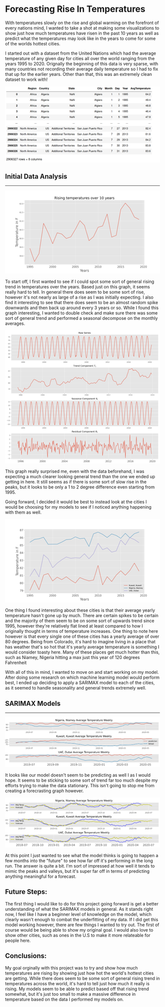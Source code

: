 # Forecasting Rise In Temperatures


 With temperatures slowly on the rise and global warming on the forefront of every nations mind, I wanted to take a shot at making some visualizations to show just how much temperatures have risen in the past 10 years as well as predict what the temperatures may look like in the years to come for some of the worlds hottest cities.

 I started out with a dataset from the United Nations which had the average temperature of any given day for cities all over the world ranging from the years 1995 to 2020. Orignally the beginning of this data is very sparse, with many countries not recording their average daily temperature so I had to fix that up for the earlier years. Other than that, this was an extremely clean dataset to work with!

 ![image](images/Data.png)


 ## Initial Data Analysis ##
 ------------------------------

 ![image](images/Rising_Temps.png)
 
 To start off, I first wanted to see if I could spot some sort of general rising trend in temperatures over the years. Based just on this graph, it seems really hard to tell. In general there does seem to be some sort of rise, however it's not nearly as large of a rise as I was initially expecting. I also find it interesting to see that there does seem to be an almost random spike downwards and then back up around every 3 years or so. While I found this graph interesting, I wanted to double check and make sure there was some sort of general trend and performed a seasonal decompose on the monthly averages.
 
 
![image](images/Seasonal_Decompose.png) 

 This graph really surprised me, even with the data beforehand, I was expecting a much clearer looking general trend than the one we ended up getting in here. It still seems as if there is some sort of slow rise in the peaks, but it looks to be only a 1 to 2 degree difference even starting from 1995.

 Going forward, I decided it would be best to instead look at the cities I would be choosing for my models to see if I noticed anything happening with them as well.
 
 ![image](images/Rising_Temps_3_cities.png)
 
 One thing I found interesting about these cities is that their average yearly temperature hasn't gone up by much. There are certain spikes to be certain and the majority of them seem to be on some sort of upwards trend since 1995, however they're relatively flat lined at least compared to how I originally thought in terms of temperature increases. One thing to note here however is that every single one of these cities has a yearly average of over 80 degrees. Being from Colorado, it's hard to imagine living in a place that has weather that's so hot that it's yearly average temperature is something I would consider toasty here. Many of these places get much hotter than this, such as Niamey, Nigeria hitting a max just this year of 120 degrees Fahrenheit

 With all of this in mind, I wanted to move on and start working on my model. After doing some research on which machine learning model would perform best, I ended up deciding to apply a SARIMAX model to each of the cities, as it seemed to handle seasonality and general trends extremely well.


 ## SARIMAX Models ##
 ------------------------------

 ![image](images/Predictions.png)

 It looks like our model doesn't seem to be predicting as well I as I would hope. It seems to be sticking to some sort of trend far too much despite my efforts trying to make the data stationary. This isn't going to stop me from creating a forecrasting graph however.

 ![image](images/forecast.png)
 
 At this point I just wanted to see what the model thinks is going to happen a few months into the "future" to see how far off it's performing in the long run. The answer is quite a bit. I'm sort of impressed at how well it tends to mimic the peaks and valleys, but it's super far off in terms of predicting anything meaningful for a forecast.
 

 ## Future Steps: ##
 The first thing I would like to do for this project going forward is get a better understanding of what the SARIMAX models in general. As it stands right now, I feel like I have a beginner level of knowledge on the model, which clearly wasn't enough to combat the underfitting of my data. If I did get this model working however, there are few things I wanted to try out. The first of course would be being able to show my original goal. I would also love to show other cities, such as ones in the U.S to make it more relateable for people here.

 ## Conclusions: ##
 My goal orginally with this project was to try and show how much temperatures are rising by showing just how hot the world's hottest cities are getting. While there does seem to be some sort of general rising trend in temperatures across the world, it's hard to tell just how much it really is rising. My models seem to be able to predict based off that rising trend somewhat, but it's just too small to make a massive difference in temperature based on the data I performed my models on.